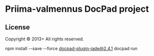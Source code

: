 # Priima-valmennus DocPad project

## License
Copyright &copy; 2013+ All rights reserved.

npm install --save --force docpad-plugin-jade@2.4.1
docpad run